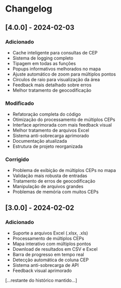 # Changelog

## [4.0.0] - 2024-02-03
### Adicionado
- Cache inteligente para consultas de CEP
- Sistema de logging completo
- Tipagem em todas as funções
- Popups informativos melhorados no mapa
- Ajuste automático de zoom para múltiplos pontos
- Círculos de raio para visualização da área
- Feedback mais detalhado sobre erros
- Melhor tratamento de geocodificação

### Modificado
- Refatoração completa do código
- Otimização do processamento de múltiplos CEPs
- Interface aprimorada com mais feedback visual
- Melhor tratamento de arquivos Excel
- Sistema anti-sobrecarga aprimorado
- Documentação atualizada
- Estrutura de projeto reorganizada

### Corrigido
- Problema de exibição de múltiplos CEPs no mapa
- Validação mais robusta de entradas
- Tratamento de erros de geocodificação
- Manipulação de arquivos grandes
- Problemas de memória com muitos CEPs

## [3.0.0] - 2024-02-02
### Adicionado
- Suporte a arquivos Excel (.xlsx, .xls)
- Processamento de múltiplos CEPs
- Mapa interativo com múltiplos pontos
- Download de resultados em CSV e Excel
- Barra de progresso em tempo real
- Detecção automática de coluna CEP
- Sistema anti-sobrecarga de API
- Feedback visual aprimorado

[...restante do histórico mantido...]